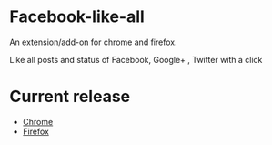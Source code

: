Facebook-like-all
=================
An extension/add-on for chrome and firefox.

Like all posts and status of Facebook, Google+ , Twitter with a click

Current release
=================
* [Chrome](http://goo.gl/gtSD38)
* [Firefox](http://goo.gl/nQIwRO)

